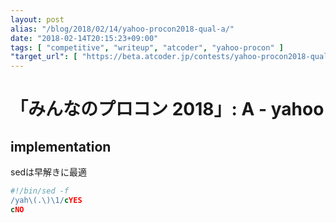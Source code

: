 ```yaml
---
layout: post
alias: "/blog/2018/02/14/yahoo-procon2018-qual-a/"
date: "2018-02-14T20:15:23+09:00"
tags: [ "competitive", "writeup", "atcoder", "yahoo-procon" ]
"target_url": [ "https://beta.atcoder.jp/contests/yahoo-procon2018-qual/tasks/yahoo_procon2018_qual_a" ]
---
```


# 「みんなのプロコン 2018」: A - yahoo

## implementation

sedは早解きに最適

``` sed
#!/bin/sed -f
/yah\(.\)\1/cYES
cNO
```
